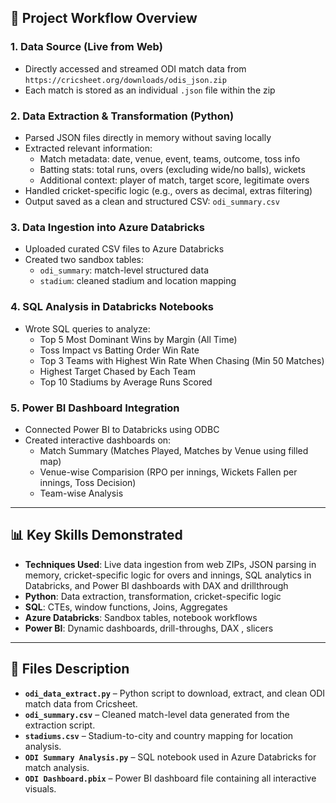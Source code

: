 ## 📌 Project Workflow Overview

### 1. **Data Source (Live from Web)**
- Directly accessed and streamed ODI match data from `https://cricsheet.org/downloads/odis_json.zip`
- Each match is stored as an individual `.json` file within the zip

### 2. **Data Extraction & Transformation (Python)**
- Parsed JSON files directly in memory without saving locally
- Extracted relevant information:
  - Match metadata: date, venue, event, teams, outcome, toss info
  - Batting stats: total runs, overs (excluding wide/no balls), wickets
  - Additional context: player of match, target score, legitimate overs
- Handled cricket-specific logic (e.g., overs as decimal, extras filtering)
- Output saved as a clean and structured CSV: `odi_summary.csv`

### 3. **Data Ingestion into Azure Databricks**
- Uploaded curated CSV files to Azure Databricks
- Created two sandbox tables:
  - `odi_summary`: match-level structured data
  - `stadium`: cleaned stadium and location mapping 

### 4. **SQL Analysis in Databricks Notebooks**
- Wrote SQL queries to analyze:
  - Top 5 Most Dominant Wins by Margin (All Time)
  - Toss Impact vs Batting Order Win Rate
  - Top 3 Teams with Highest Win Rate When Chasing (Min 50 Matches)
  - Highest Target Chased by Each Team
  - Top 10 Stadiums by Average Runs Scored

### 5. **Power BI Dashboard Integration**
- Connected Power BI to Databricks using ODBC
- Created interactive dashboards on:
  - Match Summary (Matches Played, Matches by Venue using filled map)
  - Venue-wise Comparision (RPO per innings, Wickets Fallen per innings, Toss Decision)
  - Team-wise Analysis

---
## 📊 Key Skills Demonstrated
- **Techniques Used**: Live data ingestion from web ZIPs, JSON parsing in memory, cricket-specific logic for overs and innings, SQL analytics in Databricks, and Power BI dashboards with DAX and drillthrough
- **Python**: Data extraction, transformation, cricket-specific logic
- **SQL**: CTEs, window functions, Joins, Aggregates
- **Azure Databricks**: Sandbox tables, notebook workflows
- **Power BI**: Dynamic dashboards, drill-throughs, DAX , slicers

---
## 📁 Files Description
- **`odi_data_extract.py`** – Python script to download, extract, and clean ODI match data from Cricsheet.
- **`odi_summary.csv`** – Cleaned match-level data generated from the extraction script.
- **`stadiums.csv`** – Stadium-to-city and country mapping for location analysis.
- **`ODI Summary Analysis.py`** – SQL notebook used in Azure Databricks for match analysis.
- **`ODI Dashboard.pbix`** – Power BI dashboard file containing all interactive visuals.
 

